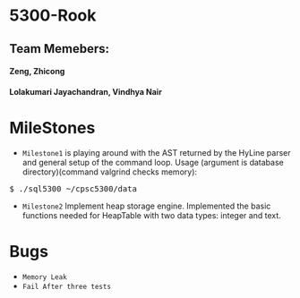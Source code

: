 # 5300-Rook

## Team Memebers:
#### Zeng, Zhicong
#### Lolakumari Jayachandran, Vindhya Nair

# MileStones
- <code>Milestone1</code> is playing around with the AST returned by the HyLine parser and general setup of the command loop. Usage (argument is database directory)(command valgrind checks memory):
<pre>
$ ./sql5300 ~/cpsc5300/data
</pre>
- <code>Milestone2</code> Implement heap storage engine. Implemented the basic functions needed for HeapTable with two data types: integer and text.

# Bugs
- <code>Memory Leak</code>
- <code>Fail After three tests</code>
